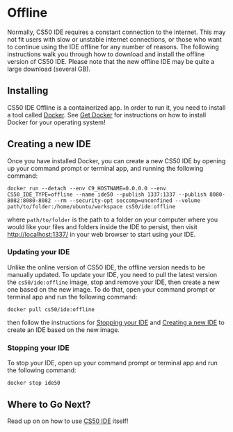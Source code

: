 # Offline

Normally, CS50 IDE requires a constant connection to the internet. This may not fit users with slow or unstable internet connections, or those who want to continue using the IDE offline for any number of reasons. The following instructions walk you through how to download and install the offline version of CS50 IDE. Please note that the new offline IDE may be quite a large download (several GB).


## Installing

CS50 IDE Offline is a containerized app. In order to run it, you need to install a tool called [Docker](https://www.docker.com/). See [Get Docker](https://docs.docker.com/get-docker/) for instructions on how to install Docker for your operating system!


## Creating a new IDE

Once you have installed Docker, you can create a new CS50 IDE by opening up your command prompt or terminal app, and running the following command:

```
docker run --detach --env C9_HOSTNAME=0.0.0.0 --env CS50_IDE_TYPE=offline --name ide50 --publish 1337:1337 --publish 8080-8082:8080-8082 --rm --security-opt seccomp=unconfined --volume path/to/folder:/home/ubuntu/workspace cs50/ide:offline
```

where `path/to/folder` is the path to a folder on your computer where you would like your files and folders inside the IDE to persist, then visit [http://localhost:1337/](http://localhost:1337/) in your web browser to start using your IDE.


### Updating your IDE

Unlike the online version of CS50 IDE, the offline version needs to be manually updated. To update your IDE, you need to pull the latest version the `cs50/ide:offline` image, stop and remove your IDE, then create a new one based on the new image. To do that, open your command prompt or terminal app and run the following command:

```
docker pull cs50/ide:offline
```

then follow the instructions for [Stopping your IDE](#stopping-your-ide) and [Creating a new IDE](#creating-a-new-ide) to create an IDE based on the new image.


### Stopping your IDE

To stop your IDE, open up your command prompt or terminal app and run the following command:

```
docker stop ide50
```


## Where to Go Next?

Read up on on how to use [CS50 IDE](/ide/online/) itself!
